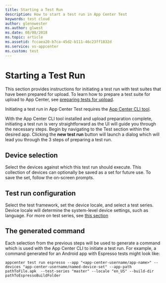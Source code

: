 ```yaml
---
title: Starting a Test Run
description: How to start a test run in App Center Test
keywords: test cloud
author: glennwester
ms.author: glwest
ms.date: 08/08/2018
ms.topic: article
ms.assetid: fccaea20-b7ca-45d2-b111-46c23ff1832d
ms.service: vs-appcenter
ms.custom: test
---
```


# Starting a Test Run

This section provides instructions for initiating a test run with test suites that have been prepared for upload. To learn how to prepare a test suite for upload to App Center, see [preparing tests for upload](~/test-cloud/preparing-for-upload/index.md).

Initiating a test run in App Center Test requires the [App Center CLI tool](~/cli/index.md).

With the App Center CLI tool installed and upload preparation complete, initiating a test run is very straightforward as the UI will guide you through the necessary steps. Begin by navigating to the Test section within the desired app. Clicking the **new test run** button will launch a dialog which will lead you through the 3 steps of preparing a test run.

## Device selection
Select the devices against which this test run should execute. This collection of devices can optionally be saved as a set for future use. To save the set, follow the on-screen prompts.

## Test run configuration
Select the test framework, set the device locale, and select a test series. Device locale will determine the system-level device settings, such as language. For more on test series, see [this section](~/test-cloud/core-concepts.md)

## The generated command
Each selection from the previous steps will be used to generate a command which is used with the App Center CLI to initiate a test run. For example, a command generated for an Android app with Espresso tests might look like:

```
appcenter test run espresso --app "<app-center-username/app-name>" --devices "app-center-username/named-device-set" --app-path pathToFile.apk  --test-series "master" --locale "en_US" --build-dir pathToEspressoBuildFolder
```
